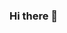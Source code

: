 ### Hi there 👋

<!--
**dukjoon/dukjoon** is a ✨ _special_ ✨ repository because its `README.md` (this file) appears on your GitHub profile.

Here are some ideas to get you started:

- 🔭 I’m currently working on ... Elice SW Academy
- 🌱 I’m currently learning ... Frontend, Python
- 👯 I’m looking to collaborate on ... Frontend project for begginers.
- 🤔 I’m looking for help with ... Algorithm with python
- 💬 Ask me about ... Html, Css
- 📫 How to reach me: ... Email: jungdukjoon@gmail.com
                          Instagram: dukjoon_
- 😄 Pronouns: ... Law students with coding
- ⚡ Fun fact: ... Currently learning github too :)

https://img.shields.io/badge/-HTML5-E34F26?style=flat&logo=HTML5
https://img.shields.io/badge/-CSS3-1572B6?style=flat&logo=CSS3
https://img.shields.io/badge/-JavaScript-F7DF1E?style=flat&logo=JavaScript
https://img.shields.io/badge/-React-61DAFB?style=flat&logo=React
https://img.shields.io/badge/-Node.js-339933?style=flat&logo=Node.js
https://img.shields.io/badge/-Python-3776AB?style=flat&logo=Python
https://img.shields.io/badge/-GitHub-181717?style=flat&logo=GitHub
https://img.shields.io/badge/-GitLab-FC6D26?style=flat&logo=GitLab

-->
